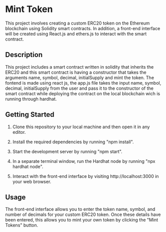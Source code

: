 # Mint Token

This project involves creating a custom ERC20 token on the Ethereum blockchain using Solidity smart contracts. In addition, a front-end interface will be created using React.js and ethers.js to interact with the smart contract.

## Description

This project includes a smart contract written in solidity that inherits the ERC20 and this smart contract is having a constructor that takes the arguments name, symbol, decimal, initialSupply and mint the token. The fontend is made using react js, the app.js file takes the input  name, symbol, decimal, initialSupply from the user and pass it to the constructor of the smart contract while deploying the contract on the local blockchain wich is running through hardhat.

## Getting Started

1. Clone this repository to your local machine and then open it in any editor.

2. Install the required dependencies by running "npm install".

3. Start the development server by running "npm start".

4. In a separate terminal window, run the Hardhat node by running "npx hardhat node".

5. Interact with the front-end interface by visiting http://localhost:3000 in your web browser.

## Usage

The front-end interface allows you to enter the token name, symbol, and number of decimals for your custom ERC20 token. Once these details have been entered, this allows you to mint your own token by clicking the "Mint Tokens" button.
```
